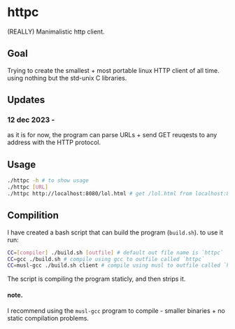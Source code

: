 # httpc
(REALLY) Manimalistic http client.

## Goal
Trying to create the smallest + most portable linux HTTP client of all time.
using nothing but the std-unix C libraries.

## Updates
### 12 dec 2023 -
as it is for now, the program can parse URLs + send GET reuqests to any address with the HTTP protocol.

## Usage
```bash
./httpc -h # to show usage
./httpc [URL]
./httpc http://localhost:8080/lol.html # get /lol.html from localhost:8080
```

## Compilition
I have created a bash script that can build the program (`build.sh`). to use it run:
```bash
CC=[compiler] ./build.sh [outfile] # default out file name is `httpc`
CC=gcc ./build.sh # compile using gcc to outfile called `httpc`
CC=musl-gcc ./build.sh client # compile using musl to outfile called `httpc` 
```
The script is compiling the program staticly, and then strips it.
#### note.
I recommend using the `musl-gcc` program to compile - smaller binaries + no static compilation problems.
